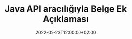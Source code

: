 ---
############################# Static ############################
layout: "product"
date: 2022-02-23T12:00:00+02:00
draft: false

product: "Annotation"
product_tag: "annotation"
platform: "Java"
platform_tag: "java"

############################# Head ############################
head_title: "Java Belge Ek Açıklama API'sı | PDF Word Excel PPTX Görüntülerini Görüntüleyin ve Açıklama Ekleyin"
head_description: "Java Belge Ek Açıklama API'sı. PDF Word DOCX, Excel XLSX, PPTX, EML EMLX, VSS VSD, OTP, CAD ve görüntü dosyası biçimlerini görüntüleyin, etiketleyin, yorumlayın ve açıklama ekleyin."

############################# Header ##########################
title: "Java API aracılığıyla Belge Ek Açıklaması"
description: "Herhangi bir harici yazılım yüklemeden PDF, HTML, MS Office ve diğer belge biçimlerini Görüntüleme ve Açıklama Ekleme özelliklerine sahip Java Uygulamaları oluşturun."
button:
    enable: true
    icon: "fas fa-arrow-down"
    label: "Ücretsiz deneme sürümünü indirin"
    link: "https://downloads.groupdocs.com/annotation/java"

############################# SubMenu #########################
submenu:
    enable: true
    
    left:
        img_alt: "GroupDocs.Annotation for Java"
        image: "https://www.groupdocs.cloud/templates/groupdocs/images/product-logos/groupdocs-annotation-java.png"
        product: "GroupDocs.Annotation"
        platform: "Java"

    middle:
        button:
            # button loop
            - link: "#features"
              text: "Özellikler"

            # button loop
            - link: "https://products.groupdocs.app/annotation"
              text: "Canlı Demolar"

            # button loop
            - link: "https://purchase.groupdocs.com/pricing/annotation/java"
              text: "Fiyatlandırma"

    right:
        link_download: "https://downloads.groupdocs.com/annotation"
        link_learn: "https://docs.groupdocs.com/annotation/java/"
        link_buy: "https://purchase.groupdocs.com"

############################# Overview ############################
overview:
    enable: true
    content: |
      GroupDocs.Annotation Java API, Android, MacOS, Linux, Windows gibi farklı platformlarda ve işletim sistemlerinde belgelerdeki açıklamalarla çalışmanıza olanak sağlayan bir üründür. GroupDocs.Annotation, birçok avantaj sağlayan basit API'ye sahip bir kitaplık sağlar: örneğin, verileri gizli tutmanız veya kitaplıkla çalışmak için ne kadar güce ihtiyacınız olduğunu seçmeniz veya ek açıklamalarla çalışmayı kısmen değiştirmeniz gerekiyorsa, kitaplık çok hafif ve esnek.

      GroupDocs.Annotation for Java API, aşağıdakileri içeren farklı açıklama türleri ile çalışmanıza olanak tanır: Metin, Çoklu Çizgi, Alan, Altı Çizili, Nokta, Filigran, Ok, Elips, Metin Değiştirme, Mesafe, Metin Alanı, Kaynak Düzeltme vb. PDF, HTML, Microsoft Office Word, Excel elektronik tabloları, PowerPoint sunumları, Visio, Outlook e-postaları, resimler, meta dosyaları, CAD çizimi ve diğer çeşitli biçimler gibi popüler belge biçimleri. API, belge sayfalarının küçük resimlerini alma yeteneği sağlar ve açıklamaların PDF dosyalarına ve dosyalarından içe ve dışa aktarılmasını destekler.

      Kitaplığı kullanarak [ekleyebilir](/annotation/java/bmp/), [düzenleyebilir](/annotation/java/bmp/), [ayıklayabilir](/annotation/java/bmp/) ve [sil](/annotation/java/bmp/) belgelerden ek açıklamalar, belgeleri döndürme, küçük resimleri değiştirme çözümü ve bu, tüm olasılıkların tam listesi değildir. Ayrıca, desteklenen tüm belge biçimlerindeki gereksinimlerinize göre açıklama özelliklerini özelleştirmek için kapsamlı bir veri nesneleri seti sunar.

      GroupDocs.Annotation for Java API ile çalışmak çok basittir ve yalnızca birkaç temel adımdan oluşur. İlk önce bir lisans ayarlamanız, ardından çalışmak istediğiniz dosyayı seçmeniz, ardından belge ek açıklamalarıyla (sil/düzenle/ayıkla/sil) bir şekilde değiştirip sonucu kaydetmeniz gerekir. Daha fazla bilgi için lütfen ürün [belgelerine](https://docs.groupdocs.com/annotation/java/getting-started/) veya [örneklerimize](https://github.com/groupdocs-annotation/GroupDocs.Annotation-for-Java) ayarlayın.
      
      GroupDocs.Annotation düzenli olarak güncellenir ve müşterileri için destek sağlar, bize her zaman soru sorabilir veya fikirlerinizi gönderebilir veya yeni bir şey için ihtiyaçlarınızı bize anlatabilirsiniz ve biz de bunu yeni sürümlerimizde memnuniyetle uygulayacağız.
    tabs:
      enable: true
      
      ## TAB ONE ##
      tab_one:
        description: |
          Aşağıda, Java için GroupDocs.Annotation'a genel bir bakış yer almaktadır:
      
        right:
          enable: true
          icon: "fab fa-html5"
          title:  genel bakış
          content: |
            * Açıklama Ekle
            * Açıklamaları Dışa Aktar 
            * Açıklamaları İçe Aktar
            * Yanıt Bazlı Yorumlar
            * Açıklama Uyumluluğu
      
      ## TAB TWO ##
      tab_two:
        description: |
          GroupDocs.Annotation for Java, Microsoft Office, PDF, resimler ve diğerleri dahil olmak üzere tüm popüler [belge dosyası biçimlerini](https://docs.groupdocs.com/annotation/java/supported-document-formats/) destekler.

        left:
          enable: true
          table:
            # table loop
            - title: "Microsoft Office Formats"
              content: |
                * **Word**: [DOC](/annotation/java/doc/), [DOCX](/annotation/java/docx/), [DOCM](/annotation/java/docm/), [DOT](/annotation/java/dot/), [DOTX](/annotation/java/dotx/), [RTF](/annotation/java/rtf/)
                * **Excel**: [XLS](/annotation/java/xls/), [XLSX](/annotation/java/xlsx/), [XLSB](/annotation/java/xlsb/), [XLSM](/annotation/java/xlsm/)
                * **PowerPoint**: [PPT](/annotation/java/ppt/), [PPTX](/annotation/java/pptx/), [PPS](/annotation/java/pps/), [PPSX](/annotation/java/ppsx/), [POTM](/annotation/java/potm/), [POTX](/annotation/java/potx/), [PPSM](/annotation/java/ppsm/), [PPTM](/annotation/java/pptm/), [WMF](/annotation/java/wmf/), [EMF](/annotation/java/emf/)
                * **Outlook**: [EML](/annotation/java/eml/), [EMLX](/annotation/java/emlx/), [MSG](/annotation/java/msg/)
                * **Visio**: [VSS](/annotation/java/vss/), [VST](/annotation/java/vst/), [VSD](/annotation/java/vsd/), [VSDX](/annotation/java/vsdx/), [VSX](/annotation/java/vsx/)

        right:
          enable: true
          table:
            # table loop
            - title: "Other Formats"
              content: |
                * **Portable**: [PDF](/annotation/java/pdf/) (PDF/A-1a, PDF/A-1b, PDF/A-2a)
                * **OpenDocument**: [ODT](/annotation/java/odt/), [ODS](/annotation/java/ods/), [ODP](/annotation/java/odp/)
                * **Images**: [BMP](/annotation/java/bmp/), [JPG](/annotation/java/jpg/), [JPEG](/annotation/java/jpeg/), [TIFF](/annotation/java/tiff/), [TIF](/annotation/java/tif/), [PNG](/annotation/java/png/), [GIF](/annotation/java/gif/), [DCM](/annotation/java/dcm/), [DICOM](/annotation/java/dicom/)
                * **AutoCAD**: [DWG](/annotation/java/dwg/), [DXF](/annotation/java/dxf/), [CAD](/annotation/java/cad/)
                * **Other**: [HTM](/annotation/java/htm/), [HTML](/annotation/java/html/), [CSV](/annotation/java/csv/), [DJVU](/annotation/java/djvu/), [OTP](/annotation/java/otp/), [OTT](/annotation/java/ott/)

      ## TAB THREE ##
      tab_three:
        description: |
          GroupDocs.Annotation for Java, aşağıdaki İşletim Sistemlerini, Çerçeveleri ve Paket Yöneticilerini destekler:
        
        left:
          enable: true
          table:
            # table loop
            - icon: "fab fa-windows"
              title:  İşletim sistemleri
              content: |
                * Microsoft Windows Desktop
                * Microsoft Windows Server
                * Linux
                * MacOS

            # table loop
            - icon: "fas fa-code"
              title:  Desteklenen Çerçeveler
              content: |
                * Java 7 (1.7) and above

        right:
          enable: true
          table:
            # table loop
            - icon: "fas fa-cogs"
              title:  Geliştirme Ortamları
              content: |
                * NetBeans
                * IntelliJ IDEA
                * Eclipse

            # table loop
            - icon: "fas fa-tools"
              title:  Otomasyon Aracı Oluştur
              content: |
                * Maven

############################# Features ############################
features:
    enable: true
    title: Java Özellikleri için GroupDocs.Annotation

    feature:
      # feature loop
      - icon: "fas fa-copy"
        link: "https://docs.groupdocs.com/annotation/java/add-area-annotation/"
        content: Belgeye Alan Açıklaması Ekleyin ve Basit ve İç İçe Yorumları Bağlayın

      # feature loop
      - icon: "fas fa-eye"
        link: "https://docs.groupdocs.com/annotation/java/add-arrow-annotation/"
        content: Ok Ek Açıklamasını Kullanarak Belirli Bir İçeriğe İşaret Edin

      # feature loop
      - icon: "fas fa-bolt"
        link: "https://docs.groupdocs.com/annotation/java/add-watermark-annotation/"
        content: Metin Filigranlarını Açılı Konumda PDF, Slaytlar, Excel Çalışma Sayfaları, Görüntüler ve Diyagramlar Olarak Ayarlayın
      
      # feature loop
      - icon: "fas fa-file-powerpoint"
        link: "https://docs.groupdocs.com/annotation/java/add-point-annotation/"
        content: Nokta Ek Açıklamasını Kullanarak Belgedeki Herhangi Bir Yere Pop-up Yorumları Ekleyin

      # feature loop
      - icon: "fas fa-code"
        link: "https://docs.groupdocs.com/annotation/java/add-polyline-annotation/"
        content: Çizgi Bölümlerinin, Yay Bölümlerinin veya her ikisinin Sırasını Bağlamak için Çoklu Çizgi Ek Açıklamasını kullanın

      # feature loop
      - icon: "fas fa-cloud"
        link: "https://docs.groupdocs.com/annotation/java/add-ellipse-annotation/"
        content: PDF, Word Belgeleri, Elektronik Tablolar, Sunumlar, Diyagramlar ve Görsellere Elips Açıklama Ekleme

      # feature loop
      - icon: "fas fa-remove-format"
        link: "https://docs.groupdocs.com/annotation/java/add-watermark-annotation/"
        content: PDF, PowerPoint, Excel, Resimler ve Diyagramlar için Açılı Filigranlar Ekleyin

      # feature loop
      - icon: "fas fa-comment-slash"
        link: "https://docs.groupdocs.com/annotation/java/add-underline-annotation/"
        content: Bir Belgenin Görüntü Sunumunda Metin Ek Açıklamalarının Koordinatlarını Getir

      # feature loop
      - icon: "fas fa-location-arrow"
        link: "https://docs.groupdocs.com/annotation/java/add-annotation-to-the-document/"
        content: Bir Belgedeki Belirli Metnin Altını Çizin, Üstünü Çizin veya Değiştirin

      # feature loop
      - icon: "fas fa-border-all"
        link: "https://docs.groupdocs.com/annotation/java/add-annotation-to-the-document/"
        content: Belgeye Metin Damgası veya Filigran ve Metin Alanı Ekleme

      # feature loop
      - icon: "fas fa-wrench"
        link: "https://docs.groupdocs.com/annotation/java/add-point-annotation/"
        content: Word Belgeleri ve PowerPoint Sunumları Arasında Ek Açıklamaları İçe ve Dışa Aktarın

      # feature loop
      - icon: "fas fa-columns"
        link: "https://docs.groupdocs.com/annotation/java/add-strikeout-annotation/"
        content: Excel Elektronik Tablolarına Metin, Metin Değiştirme, Filigran ve Kaynak Düzeltme Ek Açıklama türleriyle Açıklama Ekleyin

      # feature loop
      - icon: "fas fa-file-word"
        link: "https://docs.groupdocs.com/annotation/java/get-file-info/"
        content: PowerPoint Sunumlarına ve Slaytlarına Çoklu Çizgi, Üstü Çizili, Altı Çizili veya Metin Ek Açıklamaları Ekleme

      # feature loop
      - icon: "fas fa-envelope"
        link: "https://docs.groupdocs.com/annotation/java/basic-usage/"
        content: X, Y Koordinatlarını Kullanan Sunumlarda İşaretleme Noktası Açıklaması

      # feature loop
      - icon: "fas fa-print"
        link: "https://docs.groupdocs.com/annotation/java/add-strikeout-annotation/"
        content: Görüntülere Üstü Çizili, Metin, Altı Çizili veya Sürekli Çizgi Açıklamaları Ekleyin

      # feature loop
      - icon: "fas fa-file-archive"
        link: "https://docs.groupdocs.com/annotation/java/add-link-annotation/"
        content: VSS ve VSD gibi Visio Diyagramları için Belge Bilgilerini ve Görüntüleri Getirin
      
      # feature loop
      - icon: "fas fa-file-code"
        link: "https://docs.groupdocs.com/annotation/java/basic-usage/"
        content: Belge Sayfalarının Küçük Resimlerini Alın ve Çok Sayfalı TIFF dosyalarıyla Çalışın

      # feature loop
      - icon: "fas fa-file-excel"
        link: "https://docs.groupdocs.com/annotation/java/get-file-info/"
        content: Bir Belgenin Tüm Ek Açıklamalarını Tek Bir İşlev Çağrısıyla Getir

      # feature loop
      - icon: "fas fa-heading"
        link: "https://docs.groupdocs.com/annotation/java/add-link-annotation/"
        content: PDF, Word ve PowerPoint Sunumlarına Bağlantı Açıklamaları Ekleyin

      # feature loop
      - icon: "fas fa-project-diagram"
        link: "https://docs.groupdocs.com/annotation/java/add-point-annotation/"
        content: PDF, Word, Diyagramlar, Slaytlar ve diğer önemli belge biçimleri için SVG Yol Ayrıştırma desteği

      # feature loop
      - icon: "fas fa-cube"
        link: "https://docs.groupdocs.com/annotation/java/technical-support/"
        content: Word belgelerine Filigran Açıklama ekleme ve Metin Değiştirme için temizleme desteği

      # feature loop
      - icon: "fab fa-uncharted"
        link: "https://docs.groupdocs.com/annotation/java/technical-support/"
        content: Metin Ek Açıklamaları için Diyagramlarda Şekil İşleme desteği
  
      # feature loop
      - icon: "fab fa-uncharted"
        link: "https://docs.groupdocs.com/annotation/java/advanced-usage/"
        content: Daha Hızlı İşleme İçin Belgelerin Sayfa Önizlemelerini Önbelleğe Alarak Zaman Kazanın
  
      # feature loop
      - icon: "fab fa-uncharted"
        link: "https://docs.groupdocs.com/annotation/java/add-annotation-to-the-document/"
        content: Daha Eski Biçimlerde Bile Word, Excel ve PowerPoint Belgelerine Kolayca Açıklama Ekleyin

      # feature loop
      - icon: "fab fa-uncharted"
        link: "https://docs.groupdocs.com/annotation/java/add-distance-annotation/"
        content: Excel, PowerPoint ve Diyagramlar için Mesafe Açıklama Açıklamalarını Görüntüle

############################# Support ############################
support:
    enable: true

############################# Solutions ############################
solutions:
    enable: true
    title: GroupDocs.Annotation, diğer popüler geliştirme ortamları için belge görüntüleme API'leri sunar

    solution:
        # solution loop
        - img_alt: "GroupDocs.Annotation for .NET"
          image: "https://www.groupdocs.cloud/templates/groupdocs/images/product-logos/groupdocs-annotation-net.png"
          product: "GroupDocs.Annotation"
          platform: ".NET"
          link: "/annotation/net/"

############################# Back to top ###############################
back_to_top:
  enable: true
---
